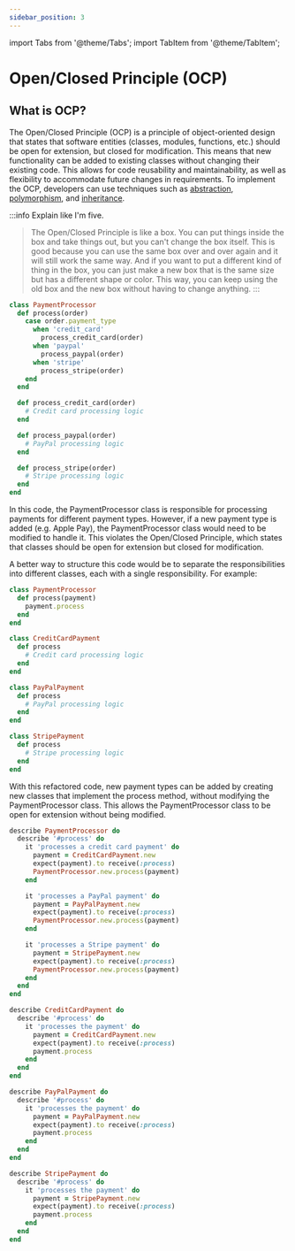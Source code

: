 ```yaml
---
sidebar_position: 3
---
```

import Tabs from '@theme/Tabs';
import TabItem from '@theme/TabItem';

# Open/Closed Principle (OCP)


## What is OCP?

The Open/Closed Principle (OCP) is a principle of object-oriented design that states that software entities (classes, modules, functions, etc.) should be open for extension, but closed for modification. This means that new functionality can be added to existing classes without changing their existing code. This allows for code reusability and maintainability, as well as flexibility to accommodate future changes in requirements. To implement the OCP, developers can use techniques such as [abstraction](../glossary/abstraction.md), [polymorphism](../glossary/polymorphism.md), and [inheritance](../glossary/inheritance.md).

:::info Explain like I'm five.
> The Open/Closed Principle is like a box. You can put things inside the box and take things out, but you can't change the box itself. This is good because you can use the same box over and over again and it will still work the same way. And if you want to put a different kind of thing in the box, you can just make a new box that is the same size but has a different shape or color. This way, you can keep using the old box and the new box without having to change anything.
:::

<Tabs>
  <TabItem value="bad" label="Bad" default>

```ruby
class PaymentProcessor
  def process(order)
    case order.payment_type
      when 'credit_card'
        process_credit_card(order)
      when 'paypal'
        process_paypal(order)
      when 'stripe'
        process_stripe(order)
    end
  end

  def process_credit_card(order)
    # Credit card processing logic
  end

  def process_paypal(order)
    # PayPal processing logic
  end

  def process_stripe(order)
    # Stripe processing logic
  end
end
```
In this code, the PaymentProcessor class is responsible for processing payments for different payment types. However, if a new payment type is added (e.g. Apple Pay), the PaymentProcessor class would need to be modified to handle it. This violates the Open/Closed Principle, which states that classes should be open for extension but closed for modification.

  </TabItem>
  <TabItem value="good" label="Good">

A better way to structure this code would be to separate the responsibilities into different classes, each with a single
responsibility. For example:

```ruby
class PaymentProcessor
  def process(payment)
    payment.process
  end
end

class CreditCardPayment
  def process
    # Credit card processing logic
  end
end

class PayPalPayment
  def process
    # PayPal processing logic
  end
end

class StripePayment
  def process
    # Stripe processing logic
  end
end
```

With this refactored code, new payment types can be added by creating new classes that implement the process method, without modifying the PaymentProcessor class. This allows the PaymentProcessor class to be open for extension without being modified.

  </TabItem>
  <TabItem value="specs" label="Specs">

```ruby
describe PaymentProcessor do
  describe '#process' do
    it 'processes a credit card payment' do
      payment = CreditCardPayment.new
      expect(payment).to receive(:process)
      PaymentProcessor.new.process(payment)
    end

    it 'processes a PayPal payment' do
      payment = PayPalPayment.new
      expect(payment).to receive(:process)
      PaymentProcessor.new.process(payment)
    end

    it 'processes a Stripe payment' do
      payment = StripePayment.new
      expect(payment).to receive(:process)
      PaymentProcessor.new.process(payment)
    end
  end
end

describe CreditCardPayment do
  describe '#process' do
    it 'processes the payment' do
      payment = CreditCardPayment.new
      expect(payment).to receive(:process)
      payment.process
    end
  end
end

describe PayPalPayment do
  describe '#process' do
    it 'processes the payment' do
      payment = PayPalPayment.new
      expect(payment).to receive(:process)
      payment.process
    end
  end
end

describe StripePayment do
  describe '#process' do
    it 'processes the payment' do
      payment = StripePayment.new
      expect(payment).to receive(:process)
      payment.process
    end
  end
end
````
  </TabItem>
</Tabs>
